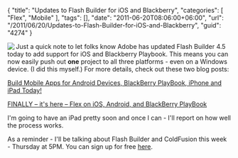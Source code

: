 {
	"title": "Updates to Flash Builder for iOS and Blackberry",
	"categories": [
		"Flex",
		"Mobile"
	],
	"tags": [],
	"date": "2011-06-20T08:06:00+06:00",
	"url": "/2011/06/20/Updates-to-Flash-Builder-for-iOS-and-Blackberry",
	"guid": "4274"
}

<img src="http://static.raymondcamden.com/images/cfjedi/Adobe_Flash_Builder_4_Logo.png" align="left" /> Just a quick note to let folks know Adobe has updated Flash Builder 4.5 today to add support for iOS and Blackberry Playbook. This means you can now easily push out <b>one</b> project to all three platforms - even on a Windows device. (I did this myself.) For more details, check out these two blog posts:

<a href="http://blogs.adobe.com/flashplatform/2011/06/build-mobile-apps-for-android-devices-blackberry-playbook-iphone-and-ipad-today.html">Build Mobile Apps for Android Devices, BlackBerry PlayBook, iPhone and iPad Today!</a>

<a href="http://gregsramblings.com/2011/06/20/finally-its-here-flex-on-ios-android-and-blackberry-playbook/">FINALLY – it's here – Flex on iOS, Android, and BlackBerry PlayBook</a>

I'm going to have an iPad pretty soon and once I can - I'll report on how well the process works. 

As a reminder - I'll be talking about Flash Builder and ColdFusion this week - Thursday at 5PM. You can sign up for free <a href="http://www.adobe.com/cfusion/event/index.cfm?event=detail&id=1489921&loc=en_us">here</a>. 

<br clear="left" />